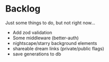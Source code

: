 # Backlog

Just some things to do, but not right now...

- Add zod validation
- Some middleware (better-auth)
- nightscape/starry background elements
- shareable dream links (private/public flags)
- save generations to db
